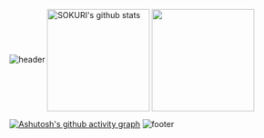 ![header](https://capsule-render.vercel.app/api?type=waving&color=gradient&height=250&section=header&text=˚*₊JinHee_code˚*₊&fontSize=90)
<a href="https://github.com/nunnunnu"><img align="center" style="height:180px" src="https://github-readme-stats.vercel.app/api?username=nunnunnu&show_icons=true&theme=transparent" alt="SOKURI's github stats" /></a>
<a href="https://github.com/nunnunnu"><img align="center" style="height:180px" src="https://github-readme-stats.vercel.app/api/top-langs/?username=nunnunnu&layout=compact" /></a> 
<br>

[![Ashutosh's github activity graph](https://github-readme-activity-graph.cyclic.app/graph?username=nunnunnu&theme=dracula&height=200&width=100)](https://github.com/ashutosh00710/github-readme-activity-graph)
![footer](https://capsule-render.vercel.app/api?&section=footer&type=waving&color=gradient&height=250)
